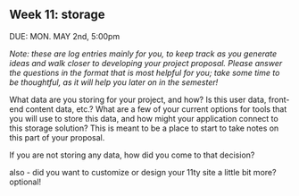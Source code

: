 ## Week 11: storage

DUE: MON. MAY 2nd, 5:00pm

_Note: these are log entries mainly for you, to keep track as you generate ideas and walk closer to developing your project proposal. Please answer the questions in the format that is most helpful for you; take some time to be thoughtful, as it will help you later on in the semester!_

What data are you storing for your project, and how? Is this user data, front-end content data, etc.? What are a few of your current options for tools that you will use to store this data, and how might your application connect to this storage solution? This is meant to be a place to start to take notes on this part of your proposal.

If you are not storing any data, how did you come to that decision? 

also - did you want to customize or design your 11ty site a little bit more? optional!
